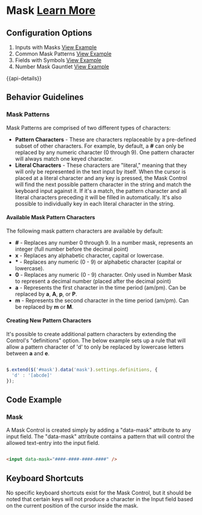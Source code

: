 
# Mask  [Learn More](#)

## Configuration Options

1. Inputs with Masks [View Example]( ../components/mask/example-index)
2. Common Mask Patterns [View Example]( ../components/mask/example-common-patterns)
3. Fields with Symbols [View Example]( ../components/mask/example-fields-with-symbols)
4. Number Mask Gauntlet [View Example]( ../components/mask/test-number-mask-gauntlet)

{{api-details}}

## Behavior Guidelines

### Mask Patterns

Mask Patterns are comprised of two different types of characters:

-   **Pattern Characters** - These are characters replaceable by a pre-defined subset of other characters. For example, by default, a **\#** can only be replaced by any numeric character (0 through 9). One pattern character will always match one keyed character.
-   **Literal Characters** - These characters are "literal," meaning that they will only be represented in the text input by itself. When the cursor is placed at a literal character and any key is pressed, the Mask Control will find the next possible pattern character in the string and match the keyboard input against it. If it's a match, the pattern character and all literal characters preceding it will be filled in automatically. It's also possible to individually key in each literal character in the string.

#### Available Mask Pattern Characters

The following mask pattern characters are available by default:

-   **\#** - Replaces any number 0 through 9. In a number mask, represents an integer (full number before the decimal point)
-   **x** - Replaces any alphabetic character, capital or lowercase.
-   **\*** - Replaces any numeric (0 - 9) or alphabetic character (capital or lowercase).
-   **0** - Replaces any numeric (0 - 9) character. Only used in Number Mask to represent a decimal number (placed after the decimal point)
-   **a** - Represents the first character in the time period (am/pm). Can be replaced by **a**, **A**, **p**, or **P**.
-   **m** - Represents the second character in the time period (am/pm). Can be replaced by **m** or **M**.

#### Creating New Pattern Characters

It's possible to create additional pattern characters by extending the Control's "definitions" option. The below example sets up a rule that will allow a pattern character of 'd' to only be replaced by lowercase letters between **a** and **e**.

```javascript

$.extend($('#mask').data('mask').settings.definitions, {
  'd' : '[abcde]'
});


```

## Code Example

### Mask

A Mask Control is created simply by adding a "data-mask" attribute to any input field. The "data-mask" attribute contains a pattern that will control the allowed text-entry into the input field.

```html

<input data-mask="####-####-####-####" />


```

## Keyboard Shortcuts

No specific keyboard shortcuts exist for the Mask Control, but it should be noted that certain keys will not produce a character in the Input field based on the current position of the cursor inside the mask.
